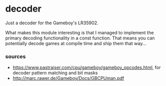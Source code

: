 # decoder

Just a decoder for the Gameboy's LR35902.

What makes this module interesting is that I managed to implement
the primary decoding functionality in a const function. That means
you can potentially decode games at compile time and ship them that way...

### sources

* https://www.pastraiser.com/cpu/gameboy/gameboy_opcodes.html,
  for decoder pattern matching and bit masks
* http://marc.rawer.de/Gameboy/Docs/GBCPUman.pdf